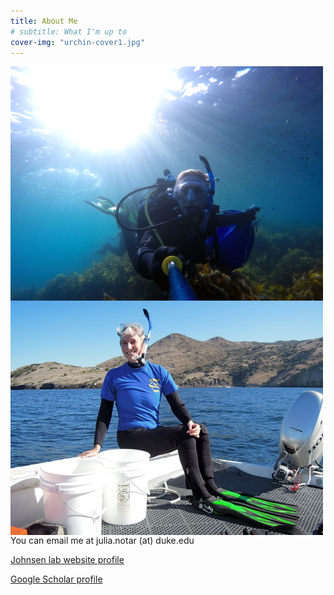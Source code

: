 ```yaml
---
title: About Me
# subtitle: What I'm up to
cover-img: "urchin-cover1.jpg"
---
```


<img style="float: left; padding-right: 20px;" width="500" src="/catalina diving.JPG">

<img style="float: left; padding-right: 20px;" width="500" src="/snorkeling at catalina.jpg">

You can email me at julia.notar (at) duke.edu

[Johnsen lab website profile](https://opticsoflife.org/people/julia.html)

[Google Scholar profile](https://scholar.google.com/citations?user=eQlRnmEAAAAJ&hl=en&oi=ao)
